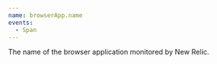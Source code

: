 ```yaml
---
name: browserApp.name
events:
  - Span
---
```


The name of the browser application monitored by New Relic.